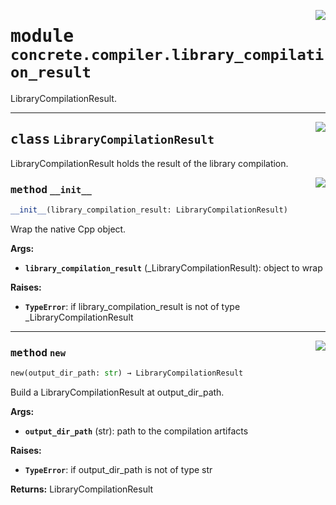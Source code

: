<!-- markdownlint-disable -->

<a href="../../tempdirectoryforapidocs/.venvtrash/lib/python3.10/site-packages/concrete/compiler/library_compilation_result.py#L0"><img align="right" style="float:right;" src="https://img.shields.io/badge/-source-cccccc?style=flat-square"></a>

# <kbd>module</kbd> `concrete.compiler.library_compilation_result`
LibraryCompilationResult. 



---

<a href="../../tempdirectoryforapidocs/.venvtrash/lib/python3.10/site-packages/concrete/compiler/library_compilation_result.py#L15"><img align="right" style="float:right;" src="https://img.shields.io/badge/-source-cccccc?style=flat-square"></a>

## <kbd>class</kbd> `LibraryCompilationResult`
LibraryCompilationResult holds the result of the library compilation. 

<a href="../../tempdirectoryforapidocs/.venvtrash/lib/python3.10/site-packages/concrete/compiler/library_compilation_result.py#L18"><img align="right" style="float:right;" src="https://img.shields.io/badge/-source-cccccc?style=flat-square"></a>

### <kbd>method</kbd> `__init__`

```python
__init__(library_compilation_result: LibraryCompilationResult)
```

Wrap the native Cpp object. 



**Args:**
 
 - <b>`library_compilation_result`</b> (_LibraryCompilationResult):  object to wrap 



**Raises:**
 
 - <b>`TypeError`</b>:  if library_compilation_result is not of type _LibraryCompilationResult 




---

<a href="../../tempdirectoryforapidocs/.venvtrash/lib/python3.10/site-packages/concrete/compiler/library_compilation_result.py#L34"><img align="right" style="float:right;" src="https://img.shields.io/badge/-source-cccccc?style=flat-square"></a>

### <kbd>method</kbd> `new`

```python
new(output_dir_path: str) → LibraryCompilationResult
```

Build a LibraryCompilationResult at output_dir_path. 



**Args:**
 
 - <b>`output_dir_path`</b> (str):  path to the compilation artifacts 



**Raises:**
 
 - <b>`TypeError`</b>:  if output_dir_path is not of type str 



**Returns:**
 LibraryCompilationResult 


